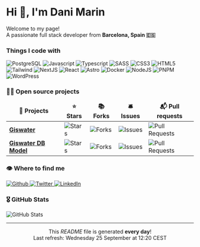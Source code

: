 <h1>Hi 👋, I'm Dani Marin</h1>

<p>Welcome to my page! </br> A passionate full stack developer from <b>Barcelona, Spain 🇪🇸</b></p>
<h3>Things I code with</h3>
<p>

  <img alt="PostgreSQL" src="https://img.shields.io/badge/postgres-%23316192.svg?style=for-the-badge&logo=postgresql&logoColor=white" />
  <img alt="Javascript" src="https://img.shields.io/badge/javascript-%23323330.svg?style=for-the-badge&logo=javascript&logoColor=%23F7DF1E" />
  <img alt="Typescript" src="https://img.shields.io/badge/typescript-%23007ACC.svg?style=for-the-badge&logo=typescript&logoColor=white" />
  <img alt="SASS" src="https://img.shields.io/badge/SASS-hotpink.svg?style=for-the-badge&logo=SASS&logoColor=white" />
  <img alt="CSS3" src="https://img.shields.io/badge/css3-%231572B6.svg?style=for-the-badge&logo=css3&logoColor=white" />
  <img alt="HTML5" src="https://img.shields.io/badge/html5-%23E34F26.svg?style=for-the-badge&logo=html5&logoColor=white" />
  <img alt="Tailwind" src="https://img.shields.io/badge/tailwindcss-%2338B2AC.svg?style=for-the-badge&logo=tailwind-css&logoColor=white" />
  <img alt="NextJS" src="https://img.shields.io/badge/Next-black?style=for-the-badge&logo=next.js&logoColor=white" />
  <img alt="React" src="https://img.shields.io/badge/react-%2320232a.svg?style=for-the-badge&logo=react&logoColor=%2361DAFB" />
  <img alt="Astro" src="https://img.shields.io/badge/astro-%232C2052.svg?style=for-the-badge&logo=astro&logoColor=white" />
  <img alt="Docker" src="https://img.shields.io/badge/docker-%230db7ed.svg?style=for-the-badge&logo=docker&logoColor=white" />
  <img alt="NodeJS" src="https://img.shields.io/badge/node.js-6DA55F?style=for-the-badge&logo=node.js&logoColor=white" />
  <img alt="PNPM" src="https://img.shields.io/badge/pnpm-%234a4a4a.svg?style=for-the-badge&logo=pnpm&logoColor=f69220" />
  <img alt="WordPress" src="https://img.shields.io/badge/WordPress-%23117AC9.svg?style=for-the-badge&logo=WordPress&logoColor=white" />

</p>
<h3>👐🏻 Open source projects</h3>
<table>
  <thead align="center">
    <tr border: none;>
      <td><b>🎁 Projects</b></td>
      <td><b>⭐ Stars</b></td>
      <td><b>📚 Forks</b></td>
      <td><b>🛎 Issues</b></td>
      <td><b>📬 Pull requests</b></td>
    </tr>
  </thead>
  <tbody>
    <tr>
      <td><a href="https://github.com/Giswater/giswater_qgis_plugin"><b>Giswater</b></a></td>
      <td><img alt="Stars" src="https://img.shields.io/github/stars/giswater/giswater_qgis_plugin?style=flat-square&labelColor=343b41"/></td>
      <td><img alt="Forks" src="https://img.shields.io/github/forks/giswater/giswater_qgis_plugin?style=flat-square&labelColor=343b41"/></td>
      <td><img alt="Issues" src="https://img.shields.io/github/issues/giswater/giswater_qgis_plugin?style=flat-square&labelColor=343b41"/></td>
      <td><img alt="Pull Requests" src="https://img.shields.io/github/issues-pr/giswater/giswater_qgis_plugin?style=flat-square&labelColor=343b41"/></td>
    </tr>
	  <tr>
      <td><a href="https://github.com/giswater/giswater_dbmodel"><b>Giswater DB Model</b></a></td>
      <td><img alt="Stars" src="https://img.shields.io/github/stars/giswater/giswater_dbmodel?style=flat-square&labelColor=343b41"/></td>
      <td><img alt="Forks" src="https://img.shields.io/github/forks/giswater/giswater_dbmodel?style=flat-square&labelColor=343b41"/></td>
      <td><img alt="Issues" src="https://img.shields.io/github/issues/giswater/giswater_dbmodel?style=flat-square&labelColor=343b41"/></td>
      <td><img alt="Pull Requests" src="https://img.shields.io/github/issues-pr/giswater/giswater_dbmodel?style=flat-square&labelColor=343b41"/></td>
    </tr>
  </tbody>
</table>
<h3>👁️ Where to find me</h3>
<p>
  <a href="https://github.com/danimarin24" target="_blank">
    <img alt="Github" src="https://img.shields.io/badge/GitHub-%2312100E.svg?&style=for-the-badge&logo=Github&logoColor=white" />
  </a>
  <a href="https://x.com/danimarin_04" target="_blank">
    <img alt="Twitter" src="https://img.shields.io/badge/-twitter-1ca0f1?style=for-the-badge&labelcolor=1ca0f1&logo=x&logocolor=white" />
  </a>
  <a href="https://www.linkedin.com/in/danimarines" target="_blank">
    <img alt="LinkedIn" src="https://img.shields.io/badge/linkedin-%230077B5.svg?&style=for-the-badge&logo=linkedin&logoColor=white" />
  </a>
</p>

<h3>🎖️ GitHub Stats</h3>
<p><img src="https://github-readme-stats.vercel.app/api?username=danimarin24&amp;show_icons=true" alt="GitHub Stats"></p>

---

<p align="center">This <i>README</i> file is generated <b>every day</b>!</br>Last refresh: Wednesday 25 September at 12:20 CEST</p>
